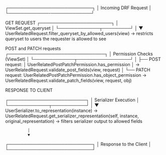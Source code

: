 ┌───────────────────────────┐
│   Incoming DRF Request    │
└─────────────-─────────────┘
       
GET REQUEST
   ┌───────────────────────┐
   │  ViewSet.get_queryset │
   └─────────────┬─────────┘
                 │
                 ▼
   UserRelatedRequest.filter_queryset_by_allowed_users(view)
   → restricts queryset to users the requester is allowed to see

POST and PATCH requests
   ┌───────────────────────────────┐
   │  Permission Checks (ViewSet)  │
   └─────────────┬─────────────────┘
                 │
                 ├── POST request:
                 │      UserRelatedPostPatchPermission.has_permission
                 │      → UserRelatedRequest.validate_post_fields(view, request)
                 │
                 └── PATCH request:
                        UserRelatedPostPatchPermission.has_object_permission
                        → UserRelatedRequest.validate_patch_fields(view, request, obj)

RESPONSE TO CLIENT
              
   ┌─────────────────────────┐
   │  Serializer Execution   │
   └─────────────┬───────────┘
                 │
                 ▼
   UserSerializer.to_representation(instance)
   → UserRelatedRequest.get_serializer_representation(self, instance, original_representation)
   → filters serializer output to allowed fields

              │
              ▼
   ┌───────────────────────────┐
   │   Response to the Client  │
   └───────────────────────────┘
